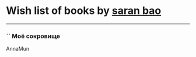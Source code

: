 # Wish list of books by [saran bao](https://plus.google.com/u/0/109276796058369770367/)
---

### `` Моё сокровище
AnnaMun

